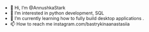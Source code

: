 - 👋 Hi, I’m @AnnushkaStark
- 👀 I’m interested in python development, SQL
- 🌱 I’m currently learning how to fully build desktop applications .
- 📫 How to reach me instagram.com/bastrykinaanastasiia

<!---
AnnushkaStark/AnnushkaStark is a ✨ special ✨ repository because its `README.md` (this file) appears on your GitHub profile.
You can click the Preview link to take a look at your changes.
--->
